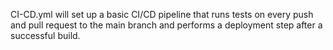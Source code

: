 CI-CD.yml will set up a basic CI/CD pipeline that runs tests on every push and pull request to the main branch and performs 
a deployment step after a successful build.
